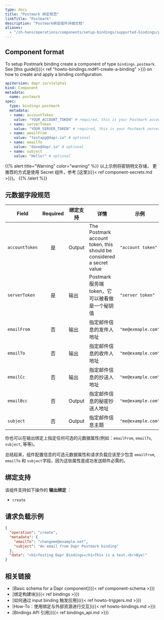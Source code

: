 ```yaml
---
type: docs
title: "Postmark 绑定规范"
linkTitle: "Postmark"
description: "Postmark绑定组件详细文档"
aliases:
  - "/zh-hans/operations/components/setup-bindings/supported-bindings/postmark/"
---
```


## Component format

To setup Postmark binding create a component of type `bindings.postmark`. See [this guide]({{< ref "howto-bindings.md#1-create-a-binding" >}}) on how to create and apply a binding configuration.


```yaml
apiVersion: dapr.io/v1alpha1
kind: Component
metadata:
  name: postmark
spec:
  type: bindings.postmark
  metadata:
  - name: accountToken
    value: "YOUR_ACCOUNT_TOKEN" # required, this is your Postmark account token
  - name: serverToken
    value: "YOUR_SERVER_TOKEN" # required, this is your Postmark server token
  - name: emailFrom
    value: "testapp@dapr.io" # optional
  - name: emailTo
    value: "dave@dapr.io" # optional
  - name: subject
    value: "Hello!" # optional
```
{{% alert title="Warning" color="warning" %}}
以上示例将密钥明文存储， 更推荐的方式是使用 Secret 组件，参考 [这里]({{< ref component-secrets.md >}})。
{{% /alert %}}

## 元数据字段规范

| Field          | Required | 绑定支持   | 详情                                                                   | 示例                 |
| -------------- |:--------:| ------ | -------------------------------------------------------------------- | ------------------ |
| `accountToken` |    是     | Output | The Postmark account token, this should be considered a secret value | `"account token"`  |
| `serverToken`  |    是     | 输出     | Postmark服务端token，它可以被看做是一个秘钥值                                        | `"server token"`   |
| `emailFrom`    |    否     | 输出     | 指定邮件信息的发件人地址                                                         | `"me@exmaple.com"` |
| `emailTo`      |    否     | 输出     | 指定邮件信息的收件人地址                                                         | `"me@example.com"` |
| `emailCc`      |    否     | 输出     | 指定邮件信息的抄送人地址                                                         | `"me@example.com"` |
| `emailBcc`     |    否     | Output | 指定邮件信息的秘密抄送人地址                                                       | `"me@example.com"` |
| `subject`      |    否     | Output | 指定邮件信息主题                                                             | `"me@example.com"` |

你也可以在输出绑定上指定任何可选的元数据属性(例如：`emailFrom`, `emailTo`, `subject`, 等等)。

总结起来，组件配置信息的可选元数据属性和请求负载应该至少包含 `emailFrom`, `emailTo` 和 `subject`字段，因为这些属性是成功发送邮件必需的。


## 绑定支持

该组件支持如下操作的 **输出绑定** ：

- `create`


## 请求负载示例

```json
{
  "operation": "create",
  "metadata": {
    "emailTo": "changeme@example.net",
    "subject": "An email from Dapr Postmark binding"
  },
  "data": "<h1>Testing Dapr Bindings</h1>This is a test.<br>Bye!"
}
```

## 相关链接

- [Basic schema for a Dapr component]({{< ref component-schema >}})
- [绑定构建块]({{< ref bindings >}})
- [如何通过 input binding 触发应用]({{< ref howto-triggers.md >}})
- [How-To：使用绑定与外部资源进行交互]({{< ref howto-bindings.md >}})
- [Bindings API 引用]({{< ref bindings_api.md >}})
